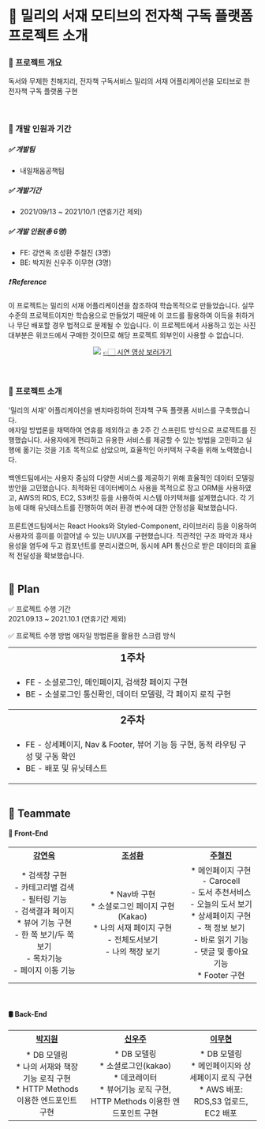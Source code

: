 # 📒 밀리의 서재 모티브의 전자책 구독 플랫폼 프로젝트 소개<br>
### 📍 프로젝트 개요 

독서와 무제한 친해지리, 전자책 구독서비스 밀리의 서재 어플리케이션을 모티브로 한 전자책 구독 플랫폼 구현 

<br>

### 📍 개발 인원과 기간<br>
##### ✅  개발팀
- 내일채움공책팀<br>
##### ✅  개발기간
- 2021/09/13 ~ 2021/10/1 (연휴기간 제외)<br>
##### ✅  개발 인원(총 6명)
- FE: 강연옥 조성환 주철진 (3명)<br>
- BE: 박지원 신우주 이무현 (3명)<br>

##### ❗️ Reference
이 프로젝트는 밀리의 서재 어플리케이션을 참조하여 학습목적으로 만들었습니다.
실무수준의 프로젝트이지만 학습용으로 만들었기 때문에 이 코드를 활용하여 이득을 취하거나 무단 배포할 경우 법적으로 문제될 수 있습니다.
이 프로젝트에서 사용하고 있는 사진 대부분은 위코드에서 구매한 것이므로 해당 프로젝트 외부인이 사용할 수 없습니다.


<div id=header align="center">
  <img src="s3://janine-bucket/Screen Shot 2021-10-03 at 2.48.26 PM.png">
  <a href="https://www.youtube.com/watch?v=WJS8kuzjzJU">👉🏻 시연 영상 보러가기</a>
</div>

<br>
<br>

### 📍 프로젝트 소개
'밀리의 서재' 어플리케이션을 벤치마킹하여 전자책 구독 플랫폼 서비스를 구축했습니다. <br>
애자일 방법론을 채택하여 연휴를 제외하고 총 2주 간 스프린트 방식으로 프로젝트를 진행했습니다. 사용자에게 편리하고 유용한 서비스를 제공할 수 있는 방법을 고민하고 실행에 옮기는 것을 기초 목적으로 삼았으며, 효율적인 아키텍처 구축을 위해 노력했습니다. <br><br>
백엔드팀에서는 사용자 중심의 다양한 서비스를 제공하기 위해 효율적인 데이터 모델링 방안을 고민했습니다. 최적화된 데이터베이스 사용을 목적으로 장고 ORM을 사용하였고, AWS의 RDS, EC2, S3버킷 등을 사용하여 시스템 아키텍쳐를 설계했습니다. 각 기능에 대해 유닛테스트를 진행하여 여러 환경 변수에 대한 안정성을 확보했습니다. <br><br>
프론트엔드팀에서는 React Hooks와 Styled-Component, 라이브러리 등을 이용하여 사용자의 흥미를 이끌어낼 수 있는 UI/UX를 구현했습니다. 직관적인 구조 파악과 재사용성을 염두에 두고 컴포넌트를 분리시켰으며, 동시에 API 통신으로 받은 데이터의 효율적 전달성을 확보했습니다.<br><br>



## 📅 Plan
✅ 프로젝트 수행 기간<br>
  2021.09.13 ~ 2021.10.1 (연휴기간 제외)

✅ 프로젝트 수행 방법
  애자일 방법론을 활용한 스크럼 방식 

<table style="text-align:center; margin:auto;">
  <tr>
    <th colspan="4" style="font-size:20px">1주차</th>
  </tr>
  <tr>
    <td colspan="4">
      <ul style="text-align:left">
        <li> FE - 소셜로그인, 메인페이지, 검색창 페이지 구현</li>
        <li> BE - 소셜로그인 통신확인, 데이터 모델링, 각 페이지 로직 구현</li>
      </ul>
    </td>
  </tr>
  <tr>
    <th colspan="4" style="font-size:20px">2주차</th>
  </tr>
  <tr>
    <td colspan="4">
      <ul style="text-align:left">
        <li> FE - 상세페이지, Nav & Footer, 뷰어 기능 등 구현, 동적 라우팅 구성 및 구동 확인</li>
        <li> BE - 배포 및 유닛테스트 </li>
      </ul>
    </td>
  </tr>
  </table>

<br>

## 📕 Teammate

<div id=teammate>
  <h4> 🎨 Front-End </h4>
  <table style="text-align:center;">
    <tr>
      <th><a href="https://github.com/janine-kang">강연옥</a></th>
      <th><a href="https://github.com/choseonghwan91">조성환</a></th>
      <th><a href="https://github.com/JUCHEOLJIN">주철진</a></th>
    </tr>
    <tr>
      <td>
       * 검색창 구현<br>
         - 카테고리별 검색<br>
         - 필터링 기능<br>
         - 검색결과 페이지<br>
       * 뷰어 기능 구현<br>
         - 한 쪽 보기/두 쪽 보기<br>
         - 목차기능<br>
         - 페이지 이동 기능<br>
      </td>
      <td>
       * Nav바 구현<br>
       * 소셜로그인 페이지 구현(Kakao)<br>
       * 나의 서재 페이지 구현<br>
         - 전체도서보기<br>
         - 나의 책장 보기<br>
      </td>
      <td>
       * 메인페이지 구현<br>
         - Carocell<br>
         - 도서 추천서비스<br>
         - 오늘의 도서 보기<br>
       * 상세페이지 구현<br>
         - 책 정보 보기<br>
         - 바로 읽기 기능<br>
         - 댓글 및 좋아요 기능<br>
       * Footer 구현<br>
      </td>
    </tr>
  </table>
  <br>
  <h4> 🛢 Back-End </h4>
  <table style="text-align:center;">
    <tr>
      <th><a href="https://github.com/jiwon5304">박지원</a></th>
      <th><a href="https://github.com/shinwooju">신우주</a></th>
      <th><a href="https://github.com/PeterLEEEEEE">이무현</a></th>
    </tr>
    <tr>
      <td>
       * DB 모델링<br>
       * 나의 서재와 책장기능 로직 구현<br>
       * HTTP Methods 이용한 엔드포인트 구현 <br>
      </td>
      <td>
       * DB 모델링<br>
       * 소셜로그인(kakao)<br>
       * 데코레이터<br>
       * 뷰어기능 로직 구현, HTTP Methods 이용한 엔드포인트 구현 
      </td>
      <td>
       * DB 모델링<br>
       * 메인페이지와 상세페이지 로직 구현<br>
       * AWS 배포: RDS,S3 업로드, EC2 배포
      </td>
    </tr>       
  </table>
  <br>
  
</div>
